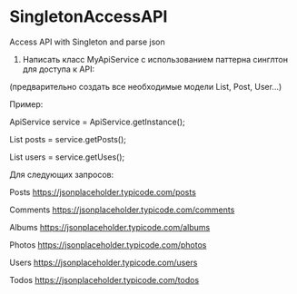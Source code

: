 # SingletonAccessAPI
Access API with Singleton and parse json


1) Написать класс MyApiService с использованием паттерна синглтон для доступа к API:

(предварительно создать все необходимые модели List, Post, User...)



Пример:

ApiService service = ApiService.getInstance();

List<Post> posts = service.getPosts();

List<User> users = service.getUses();



Для следующих запросов:

Posts https://jsonplaceholder.typicode.com/posts

Comments https://jsonplaceholder.typicode.com/comments

Albums https://jsonplaceholder.typicode.com/albums

Photos https://jsonplaceholder.typicode.com/photos

Users https://jsonplaceholder.typicode.com/users

Todos https://jsonplaceholder.typicode.com/todos
